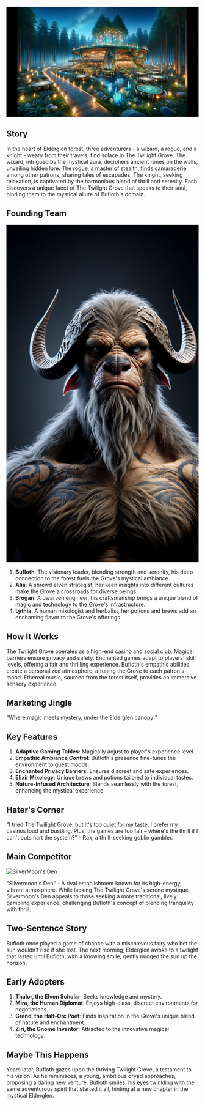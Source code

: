 ![Twilight Grove](../assets/24.png)

## Story

In the heart of Elderglen forest, three adventurers - a wizard, a rogue, and a knight - weary from their travels, find solace in The Twilight Grove. The wizard, intrigued by the mystical aura, deciphers ancient runes on the walls, unveiling hidden lore. The rogue, a master of stealth, finds camaraderie among other patrons, sharing tales of escapades. The knight, seeking relaxation, is captivated by the harmonious blend of thrill and serenity. Each discovers a unique facet of The Twilight Grove that speaks to their soul, binding them to the mystical allure of Bufloth's domain.

## Founding Team

![Bufloth](../assets/24b.png)

1. **Bufloth**: The visionary leader, blending strength and serenity, his deep connection to the forest fuels the Grove's mystical ambiance.
2. **Alia**: A shrewd elven strategist, her keen insights into different cultures make the Grove a crossroads for diverse beings.
3. **Brogan**: A dwarven engineer, his craftsmanship brings a unique blend of magic and technology to the Grove's infrastructure.
4. **Lythia**: A human mixologist and herbalist, her potions and brews add an enchanting flavor to the Grove's offerings.

## How It Works

The Twilight Grove operates as a high-end casino and social club. Magical barriers ensure privacy and safety. Enchanted games adapt to players' skill levels, offering a fair and thrilling experience. Bufloth's empathic abilities create a personalized atmosphere, attuning the Grove to each patron's mood. Ethereal music, sourced from the forest itself, provides an immersive sensory experience.

## Marketing Jingle

"Where magic meets mystery, under the Elderglen canopy!"

## Key Features

1. **Adaptive Gaming Tables**: Magically adjust to player's experience level.
2. **Empathic Ambiance Control**: Bufloth's presence fine-tunes the environment to guest moods.
3. **Enchanted Privacy Barriers**: Ensures discreet and safe experiences.
4. **Elixir Mixology**: Unique brews and potions tailored to individual tastes.
5. **Nature-Infused Architecture**: Blends seamlessly with the forest, enhancing the mystical experience.

## Hater's Corner

"I tried The Twilight Grove, but it's too quiet for my taste. I prefer my casinos loud and bustling. Plus, the games are too fair – where's the thrill if I can't outsmart the system?" - Rax, a thrill-seeking goblin gambler.

## Main Competitor

![SilverMoon's Den](../assets/24a.png)

"Silvermoon's Den" - A rival establishment known for its high-energy, vibrant atmosphere. While lacking The Twilight Grove's serene mystique, Silvermoon's Den appeals to those seeking a more traditional, lively gambling experience, challenging Bufloth's concept of blending tranquility with thrill.

## Two-Sentence Story

Bufloth once played a game of chance with a mischievous fairy who bet the sun wouldn't rise if she lost. The next morning, Elderglen awoke to a twilight that lasted until Bufloth, with a knowing smile, gently nudged the sun up the horizon.

## Early Adopters

1. **Thalor, the Elven Scholar**: Seeks knowledge and mystery.
2. **Mira, the Human Diplomat**: Enjoys high-class, discreet environments for negotiations.
3. **Grend, the Half-Orc Poet**: Finds inspiration in the Grove's unique blend of nature and enchantment.
4. **Ziri, the Gnome Inventor**: Attracted to the innovative magical technology.

## Maybe This Happens

Years later, Bufloth gazes upon the thriving Twilight Grove, a testament to his vision. As he reminisces, a young, ambitious dryad approaches, proposing a daring new venture. Bufloth smiles, his eyes twinkling with the same adventurous spirit that started it all, hinting at a new chapter in the mystical Elderglen.
